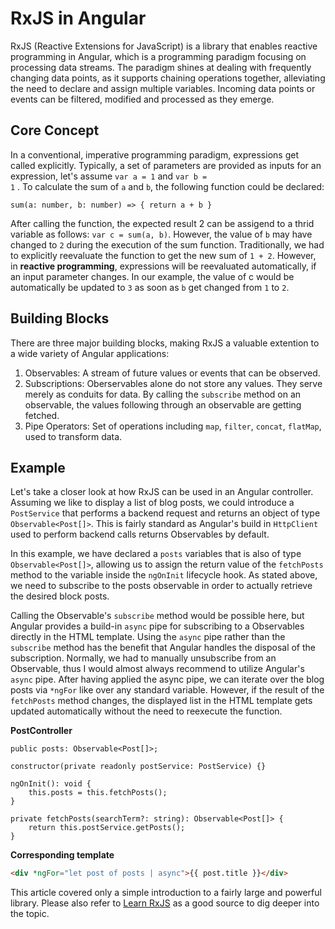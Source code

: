 <!--
date=2022-07-04
topic=RxJS
summary=This post covers a short example of using RxJS in an Angular controller.
-->

# RxJS in Angular

RxJS (Reactive Extensions for JavaScript) is a library that enables reactive programming in Angular, which is a programming paradigm focusing on processing data streams. The paradigm shines at dealing with frequently changing data points, as it supports chaining operations together, alleviating the need to declare and assign multiple variables. Incoming data points or events can be filtered, modified and processed as they emerge.

## Core Concept

In a conventional, imperative programming paradigm, expressions get called explicitly. Typically, a set of parameters are provided as inputs for an expression, let's assume <code>var a = 1</code> and <code>var b = 1</code> . To calculate the sum of <code>a</code> and <code>b</code>, the following function could be declared:

```TS
sum(a: number, b: number) => { return a + b }
```

After calling the function, the expected result 2 can be assigend to a thrid variable as follows: <code>var c = sum(a, b)</code>. However, the value of <code>b</code> may have changed to <code>2</code> during the execution of the sum function. Traditionally, we had to explicitly reevaluate the function to get the new sum of <code>1 + 2</code>. However, in <b>reactive programming</b>, expressions will be reevaluated automatically, if an input parameter changes. In our example, the value of c would be automatically be updated to <code>3</code> as soon as <code>b</code> get changed from <code>1</code> to <code>2</code>.

## Building Blocks

There are three major building blocks, making RxJS a valuable extention to a wide variety of Angular applications:

1.  Observables: A stream of future values or events that can be observed.
2.  Subscriptions: Oberservables alone do not store any values. They serve merely as conduits for data. By calling the <code>subscribe</code> method on an observable, the values following through an observable are getting fetched.
3.  Pipe Operators: Set of operations including <code>map</code>, <code>filter</code>, <code>concat</code>, <code>flatMap</code>, used to transform data.

## Example

Let's take a closer look at how RxJS can be used in an Angular controller. Assuming we like to display a list of blog posts, we could introduce a <code>PostService</code> that performs a backend request and returns an object of type <code>Observable&lt;Post[]></code>. This is fairly standard as Angular's build in <code>HttpClient</code> used to perform backend calls returns Observables by default.

In this example, we have declared a <code>posts</code> variables that is also of type <code>Observable&lt;Post[]></code>, allowing us to assign the return value of the <code>fetchPosts</code> method to the variable inside the <code>ngOnInit</code> lifecycle hook. As stated above, we need to subscribe to the posts observable in order to actually retrieve the desired block posts. 

Calling the Observable's <code>subscribe</code> method would be possible here, but Angular provides a build-in <code>async</code> pipe for subscribing to a Observables directly in the HTML template. Using the <code>async</code> pipe rather than the <code>subscribe</code> method has the benefit that Angular handles the disposal of the subscription. Normally, we had to manually unsubscribe from an Observable, thus I would almost always recommend to utilize Angular's <code>async</code> pipe. After having applied the async pipe, we can iterate over the blog posts via <code>\*ngFor</code> like over any standard variable. However, if the result of the <code>fetchPosts</code> method changes, the displayed list in the HTML template gets updated automatically without the need to reexecute the function.

<b>PostController</b>

```TS
public posts: Observable<Post[]>;

constructor(private readonly postService: PostService) {}

ngOnInit(): void {
    this.posts = this.fetchPosts();
}

private fetchPosts(searchTerm?: string): Observable<Post[]> {
    return this.postService.getPosts();
}
```

<b>Corresponding template</b>

```HTML
<div *ngFor="let post of posts | async">{{ post.title }}</div>
```

This article covered only a simple introduction to a fairly large and powerful library. Please also refer to [Learn RxJS](https://www.learnrxjs.io) as a good source to dig deeper into the topic.

